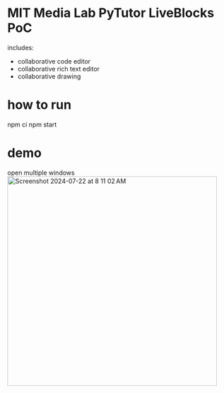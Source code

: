 # MIT Media Lab PyTutor LiveBlocks PoC
includes:
* collaborative code editor
* collaborative rich text editor
* collaborative drawing

# how to run
npm ci
npm start

# demo
open multiple windows
<img width="474" alt="Screenshot 2024-07-22 at 8 11 02 AM" src="https://github.com/user-attachments/assets/5df9282c-c5bd-4b35-a234-6ab60ebaec93">

